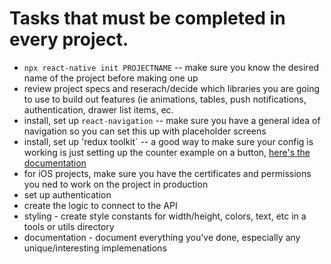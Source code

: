 # Tasks that must be completed in every project. 

- `npx react-native init PROJECTNAME` -- make sure you know the desired name of the project before making one up
- review project specs and reserach/decide which libraries you are going to use to build out features (ie animations, tables, push notifications, authentication, drawer list items, ec.
- install, set up `react-navigation` -- make sure you have a general idea of navigation so you can set this up with placeholder screens
- install, set up 'redux toolkit` -- a good way to make sure your config is working is just setting up the counter example on a button, [here's the documentation](https://redux-toolkit.js.org/introduction/getting-started)
- for iOS projects, make sure you have the certificates and permissions you ned to work on the project in production
- set up authentication
- create the logic to connect to the API
- styling - create style constants for width/height, colors, text, etc in a tools or utils directory
- documentation - document everything you've done, especially any unique/interesting implemenations
